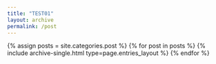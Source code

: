 ```yaml
---
title: "TEST01"
layout: archive
permalink: /post
---
```


{% assign posts = site.categories.post %}
{% for post in posts %} {% include archive-single.html type=page.entries_layout %} {% endfor %}